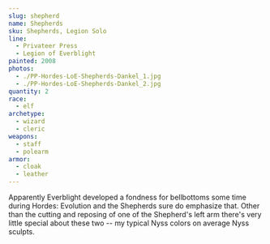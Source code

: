 ```yaml
---
slug: shepherd
name: Shepherds
sku: Shepherds, Legion Solo
line:
  - Privateer Press
  - Legion of Everblight
painted: 2008
photos:
  - ./PP-Hordes-LoE-Shepherds-Dankel_1.jpg
  - ./PP-Hordes-LoE-Shepherds-Dankel_2.jpg
quantity: 2
race:
  - elf
archetype:
  - wizard
  - cleric
weapons:
  - staff
  - polearm
armor:
  - cloak
  - leather
---
```


Apparently Everblight developed a fondness for bellbottoms some time during Hordes: Evolution and the Shepherds sure do emphasize that. Other than the cutting and reposing of one of the Shepherd's left arm there's very little special about these two -- my typical Nyss colors on average Nyss sculpts.
